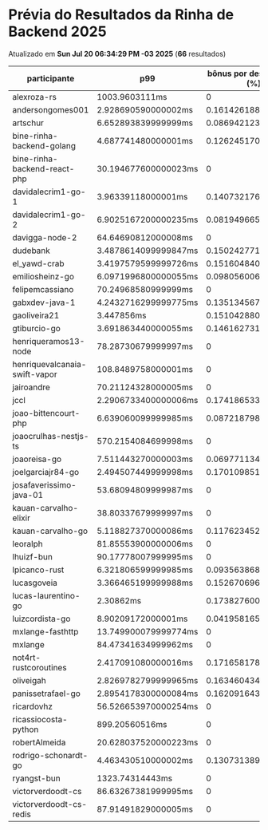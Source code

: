 # Prévia do Resultados da Rinha de Backend 2025
Atualizado em **Sun Jul 20 06:34:29 PM -03 2025** (**66** resultados)


| participante | p99 | bônus por desempenho (%) | multa ($) | lucro | submissão |
| -- | -- | -- | -- | -- | -- |
|	alexroza-rs	|	1003.9603111ms	|	0	|	0	|	187161.49000000002	|	[alexroza-rs](https://github.com/zanfranceschi/rinha-de-backend-2025/tree/main/participantes/alexroza-rs)
|	andersongomes001	|	2.928690590000002ms	|	0.16142618819999996	|	110177.24550000756	|	255430.57812127637	|	[andersongomes001](https://github.com/zanfranceschi/rinha-de-backend-2025/tree/main/participantes/andersongomes001)
|	artschur	|	6.652893839999999ms	|	0.08694212320000003	|	107739.8437499827	|	226851.5120181386	|	[artschur](https://github.com/zanfranceschi/rinha-de-backend-2025/tree/main/participantes/artschur)
|	bine-rinha-backend-golang	|	4.687741480000001ms	|	0.1262451704	|	103429.90174998394	|	229391.31916677585	|	[bine-rinha-backend-golang](https://github.com/zanfranceschi/rinha-de-backend-2025/tree/main/participantes/bine-rinha-backend-golang)
|	bine-rinha-backend-react-php	|	30.194677600000023ms	|	0	|	107502.2676000251	|	199647.0684000466	|	[bine-rinha-backend-react-php](https://github.com/zanfranceschi/rinha-de-backend-2025/tree/main/participantes/bine-rinha-backend-react-php)
|	davidalecrim1-go-1	|	3.96339118000001ms	|	0.1407321763999998	|	0	|	337010.39677057345	|	[davidalecrim1-go-1](https://github.com/zanfranceschi/rinha-de-backend-2025/tree/main/participantes/davidalecrim1-go-1)
|	davidalecrim1-go-2	|	6.9025167200000235ms	|	0.08194966559999953	|	106288.33774999998	|	222279.18078083513	|	[davidalecrim1-go-2](https://github.com/zanfranceschi/rinha-de-backend-2025/tree/main/participantes/davidalecrim1-go-2)
|	davigga-node-2	|	64.64690812000008ms	|	0	|	102979.96274999998	|	191248.50225	|	[davigga-node-2](https://github.com/zanfranceschi/rinha-de-backend-2025/tree/main/participantes/davigga-node-2)
|	dudebank	|	3.4878614099999847ms	|	0.1502427718000003	|	0	|	357705.11397666996	|	[dudebank](https://github.com/zanfranceschi/rinha-de-backend-2025/tree/main/participantes/dudebank)
|	el_yawd-crab	|	3.4197579599999726ms	|	0.15160484080000056	|	109894.81474999998	|	251692.04423548369	|	[el_yawd-crab](https://github.com/zanfranceschi/rinha-de-backend-2025/tree/main/participantes/el_yawd-crab)
|	emiliosheinz-go	|	6.0971996800000055ms	|	0.0980560063999999	|	81163.84149999046	|	173471.71181875843	|	[emiliosheinz-go](https://github.com/zanfranceschi/rinha-de-backend-2025/tree/main/participantes/emiliosheinz-go)
|	felipemcassiano	|	70.24968580999999ms	|	0	|	0	|	0	|	[felipemcassiano](https://github.com/zanfranceschi/rinha-de-backend-2025/tree/main/participantes/felipemcassiano)
|	gabxdev-java-1	|	4.2432716299999775ms	|	0.13513456740000046	|	0	|	358751.15813894034	|	[gabxdev-java-1](https://github.com/zanfranceschi/rinha-de-backend-2025/tree/main/participantes/gabxdev-java-1)
|	gaoliveira21	|	3.447856ms	|	0.15104288000000002	|	0	|	260126.89691239683	|	[gaoliveira21](https://github.com/zanfranceschi/rinha-de-backend-2025/tree/main/participantes/gaoliveira21)
|	gtiburcio-go	|	3.691863440000055ms	|	0.1461627311999989	|	0	|	362899.121345511	|	[gtiburcio-go](https://github.com/zanfranceschi/rinha-de-backend-2025/tree/main/participantes/gtiburcio-go)
|	henriqueramos13-node	|	78.28730679999997ms	|	0	|	58750.09	|	109107.31	|	[henriqueramos13-node](https://github.com/zanfranceschi/rinha-de-backend-2025/tree/main/participantes/henriqueramos13-node)
|	henriquevalcanaia-swift-vapor	|	108.8489758000001ms	|	0	|	0	|	0	|	[henriquevalcanaia-swift-vapor](https://github.com/zanfranceschi/rinha-de-backend-2025/tree/main/participantes/henriquevalcanaia-swift-vapor)
|	jairoandre	|	70.21124328000005ms	|	0	|	108854.59199999999	|	202158.528	|	[jairoandre](https://github.com/zanfranceschi/rinha-de-backend-2025/tree/main/participantes/jairoandre)
|	jccl	|	2.2906733400000006ms	|	0.17418653319999997	|	0	|	86509.09695714057	|	[jccl](https://github.com/zanfranceschi/rinha-de-backend-2025/tree/main/participantes/jccl)
|	joao-bittencourt-php	|	6.639060099999985ms	|	0.0872187980000003	|	0	|	0	|	[joao-bittencourt-php](https://github.com/zanfranceschi/rinha-de-backend-2025/tree/main/participantes/joao-bittencourt-php)
|	joaocrulhas-nestjs-ts	|	570.2154084699998ms	|	0	|	0	|	0	|	[joaocrulhas-nestjs-ts](https://github.com/zanfranceschi/rinha-de-backend-2025/tree/main/participantes/joaocrulhas-nestjs-ts)
|	joaoreisa-go	|	7.511443270000003ms	|	0.06977113459999995	|	86285.55425	|	177445.28937746387	|	[joaoreisa-go](https://github.com/zanfranceschi/rinha-de-backend-2025/tree/main/participantes/joaoreisa-go)
|	joelgarciajr84-go	|	2.494507449999998ms	|	0.17010985100000003	|	60074.16975	|	140764.05257891776	|	[joelgarciajr84-go](https://github.com/zanfranceschi/rinha-de-backend-2025/tree/main/participantes/joelgarciajr84-go)
|	josafaverissimo-java-01	|	53.68094809999987ms	|	0	|	17189.234999999997	|	31922.865	|	[josafaverissimo-java-01](https://github.com/zanfranceschi/rinha-de-backend-2025/tree/main/participantes/josafaverissimo-java-01)
|	kauan-carvalho-elixir	|	38.80337679999997ms	|	0	|	108314.8045	|	201156.0655	|	[kauan-carvalho-elixir](https://github.com/zanfranceschi/rinha-de-backend-2025/tree/main/participantes/kauan-carvalho-elixir)
|	kauan-carvalho-go	|	5.118827370000086ms	|	0.11762345259999828	|	0	|	346592.50110582355	|	[kauan-carvalho-go](https://github.com/zanfranceschi/rinha-de-backend-2025/tree/main/participantes/kauan-carvalho-go)
|	leoralph	|	81.85553900000006ms	|	0	|	0	|	180885.03	|	[leoralph](https://github.com/zanfranceschi/rinha-de-backend-2025/tree/main/participantes/leoralph)
|	lhuizf-bun	|	90.17778007999995ms	|	0	|	99037.4245	|	183926.6455	|	[lhuizf-bun](https://github.com/zanfranceschi/rinha-de-backend-2025/tree/main/participantes/lhuizf-bun)
|	lpicanco-rust	|	6.321806599999985ms	|	0.0935638680000003	|	109121.00325	|	231824.10073317314	|	[lpicanco-rust](https://github.com/zanfranceschi/rinha-de-backend-2025/tree/main/participantes/lpicanco-rust)
|	lucasgoveia	|	3.366465199999988ms	|	0.15267069600000024	|	0	|	348509.58726421	|	[lucasgoveia](https://github.com/zanfranceschi/rinha-de-backend-2025/tree/main/participantes/lucasgoveia)
|	lucas-laurentino-go	|	2.30862ms	|	0.17382760000000003	|	0	|	363061.055871162	|	[lucas-laurentino-go](https://github.com/zanfranceschi/rinha-de-backend-2025/tree/main/participantes/lucas-laurentino-go)
|	luizcordista-go	|	8.90209172000001ms	|	0.0419581655999998	|	0	|	314262.2776060129	|	[luizcordista-go](https://github.com/zanfranceschi/rinha-de-backend-2025/tree/main/participantes/luizcordista-go)
|	mxlange-fasthttp	|	13.749900079999774ms	|	0	|	80723.65349998853	|	149915.3564999787	|	[mxlange-fasthttp](https://github.com/zanfranceschi/rinha-de-backend-2025/tree/main/participantes/mxlange-fasthttp)
|	mxlange	|	84.47341634999962ms	|	0	|	55469.259999991664	|	103014.33999998454	|	[mxlange](https://github.com/zanfranceschi/rinha-de-backend-2025/tree/main/participantes/mxlange)
|	not4rt-rustcoroutines	|	2.417091080000016ms	|	0.17165817839999967	|	0	|	201475.8681589075	|	[not4rt-rustcoroutines](https://github.com/zanfranceschi/rinha-de-backend-2025/tree/main/participantes/not4rt-rustcoroutines)
|	oliveigah	|	2.8269782799999965ms	|	0.16346043440000008	|	0	|	362482.37520636356	|	[oliveigah](https://github.com/zanfranceschi/rinha-de-backend-2025/tree/main/participantes/oliveigah)
|	panissetrafael-go	|	2.8954178300000084ms	|	0.16209164339999985	|	75528.09809999999	|	175244.96373972972	|	[panissetrafael-go](https://github.com/zanfranceschi/rinha-de-backend-2025/tree/main/participantes/panissetrafael-go)
|	ricardovhz	|	56.526653970000254ms	|	0	|	99663.57799999998	|	185089.50199999998	|	[ricardovhz](https://github.com/zanfranceschi/rinha-de-backend-2025/tree/main/participantes/ricardovhz)
|	ricassiocosta-python	|	899.20560516ms	|	0	|	69629.10499999151	|	129311.19499998423	|	[ricassiocosta-python](https://github.com/zanfranceschi/rinha-de-backend-2025/tree/main/participantes/ricassiocosta-python)
|	robertAlmeida	|	20.628037520000223ms	|	0	|	98175.15750000002	|	182325.29250000004	|	[robertAlmeida](https://github.com/zanfranceschi/rinha-de-backend-2025/tree/main/participantes/robertAlmeida)
|	rodrigo-schonardt-go	|	4.463430510000002ms	|	0.13073138979999996	|	0	|	136510.18163774323	|	[rodrigo-schonardt-go](https://github.com/zanfranceschi/rinha-de-backend-2025/tree/main/participantes/rodrigo-schonardt-go)
|	ryangst-bun	|	1323.74314443ms	|	0	|	0	|	0	|	[ryangst-bun](https://github.com/zanfranceschi/rinha-de-backend-2025/tree/main/participantes/ryangst-bun)
|	victorverdoodt-cs	|	86.63267381999995ms	|	0	|	0	|	0	|	[victorverdoodt-cs](https://github.com/zanfranceschi/rinha-de-backend-2025/tree/main/participantes/victorverdoodt-cs)
|	victorverdoodt-cs-redis	|	87.91491829000005ms	|	0	|	108835.7865	|	202123.60350000003	|	[victorverdoodt-cs-redis](https://github.com/zanfranceschi/rinha-de-backend-2025/tree/main/participantes/victorverdoodt-cs-redis)
